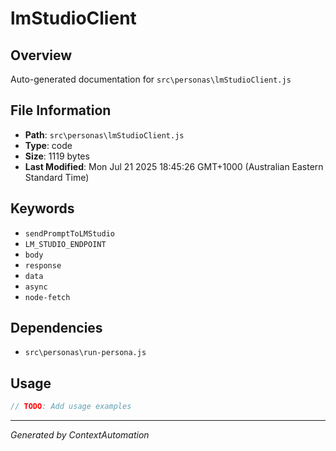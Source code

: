 # lmStudioClient

## Overview
Auto-generated documentation for `src\personas\lmStudioClient.js`

## File Information
- **Path**: `src\personas\lmStudioClient.js`
- **Type**: code
- **Size**: 1119 bytes
- **Last Modified**: Mon Jul 21 2025 18:45:26 GMT+1000 (Australian Eastern Standard Time)

## Keywords
- `sendPromptToLMStudio`
- `LM_STUDIO_ENDPOINT`
- `body`
- `response`
- `data`
- `async`
- `node-fetch`

## Dependencies
- `src\personas\run-persona.js`

## Usage
```javascript
// TODO: Add usage examples
```

---
*Generated by ContextAutomation*
